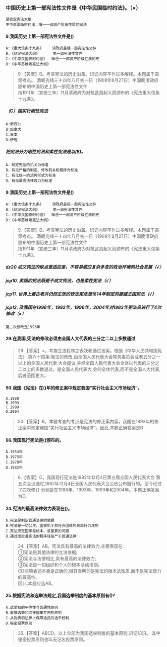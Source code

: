 ### 中国历史上第一部宪法性文件是《中华民国临时约法》。（×）
    是钦定宪法大纲
    中华民国临时约法：唯一一部资产阶级性质的宪法

#### 9.我国历史上第一部宪法性文件是()
    A:《重大信条十九条》    清政府最后一部宪法性文件
    B:《钦定宪法大纲》      第一部宪法性文件
    C:《中华民国临时约法》  唯法一一部资产阶级性质的宪
    D:《中华苏维埃宪法大纲》
>   9.【答案】B。考查宪法的历史沿革。识记内容不作过多解释。本题属于高频考点。
>   清朝光绪三十四年八月初一日（1908年8月27日）中国晚清政府颁布的中国历史上第一部宪法性文件    
>   指1911年（宣统三年）11月清政府为对抗武昌起义而颁布的《宪法重大信条十九条》。   

##### （C）国实行刚性宪法
    A:新西兰
    B:加拿大
    C:日本
    D:伊朗  


##### 把宪法分为刚性宪法和柔性宪法是以(B)。
    A．制定宪法的机关为标准
    B．有无严格的制定、修改机关和程序为标准
    C．有无统一的法典形式为标准
    D．有无最高法律效力为标准    

#### 9.我国历史上第一部宪法性文件是()
    A:《重大信条十九条》    清政府最后一部宪法性文件
    B:《钦定宪法大纲》      第一部宪法性文件
    C:《中华民国临时约法》  唯法一一部资产阶级性质的宪
    D:《中华苏维埃宪法大纲》
>   9.【答案】B。考查宪法的历史沿革。识记内容不作过多解释。本题属于高频考点。
>   清朝光绪三十四年八月初一日（1908年8月27日）中国晚清政府颁布的中国历史上第一部宪法性文件    
>   指1911年（宣统三年）11月清政府为对抗武昌起义而颁布的《宪法重大信条十九条》。   
    
##### dz20 成文宪法的缺点是适应差，不容易顺应复杂多变的政治环境和社会发展（√）

##### jcp10. 英国的宪法既是不成文宪法，也是柔性宪法（√）
    
##### jcp11. 世界上最古老并仍然生效的钦定宪法是1814年制定的挪威王国宪法（√）

##### jcp12. 及我国在1998年，1992年，1999年，2004年对1982年宪法典进行了4次修改（×）
    第二次修改是1993年

#### 29.在我国,宪法的修改必须由全国人大代表的三分之二以上多数通过
>   29.【答案】×。考查立法程序之表决和通过法案。根据《中华人民共和国宪法》
    第六十四条:宪法的修改,由全国人民代表大会常务委员会或者五分之一以上的全国人民代表
    大会提议,并经全国人民代表大会全体以代表的三分之二以上的多数通过。是全国人民代表大
    会的全体代表,而不是全国人大代表,后者范围更大。    

#### 50.我国《宪法》在()年的修正案中规定我国“实行社会主义市场经济”。
    A.1988
    B.1993
    C.1999
    D.2004
>   50.【答案】B。本题考查的考点是宪法的修正案内容。我国在1993年的修
    正案中规定我国“实行社会主义市场经济”。因此,本题正确答案是B


#### 66.我国现行宪法是()颁布的。
    A.1954年
    B.1975年
    C.1978年
    D.1982年
>   6.【答案】D。我国现行宪法是1982年12月4日第五届全国人民代表大会
    第五次会议通过,1982年12月4日全国人民代表大会公告公布施行的。至今经过了四次修订
    分别是在1988年、1993年、1999年和2004年。本题正确答案为D。

#### 24.宪法的最高法律效力表现在()。
    A.宪法是制定普通法律的依据
    B.宪法是一切公民、国家机关和社会团体的最高行为准则
    C.宪法规定国家最根本、最重要的问题
    D.通过或批准宪法的程序往往严于普通法律
>   24.【答案】AB。宪法具有最高的法律效力,主要表现在:    
①宪法是其他法律的立法依据;        
②宪法与法律相比,具有最高的法律效力;        
③宪法是一切组织和个人的根本活动准则。    
CD两项表述本身是正确的,但其表明的是宪法的根本法性质,而不是宪法效力的最高性。    
因此,本题应选AB。 

#### 25.根据宪法和选举法规定,我国选举制度的基本原则有()?
    A.选举权的平等性与普遍性原则
    B.直接选举和间接选举并用的原则
    C.从物质和法律上保障选民的选举权利
    D.秘密投票原则
>   25.【答案】ABCD。以上全部为我国选举制度的基本原则,识记知识。
其中秘密投票原则也叫无记名投票原则。


